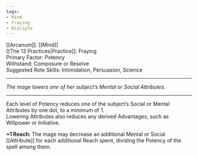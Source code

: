 ```yaml
---
tags:
- Mind
- Fraying
- Disciple
---
```


[[Arcanum]]: [[Mind]]\
[[The 13 Practices|Practice]]: Fraying\
Primary Factor: Potency\
Withstand: Composure or Resolve\
Suggested Rote Skills: Intimidation, Persuasion, Science

---

_The mage lowers one of her subject’s Mental or Social Attributes._

---

Each level of Potency reduces one of the subject’s Social or Mental Attributes by one dot, to a minimum of 1.\
Lowering Attributes also reduces any derived Advantages, such as Willpower or Initiative.

**+1 Reach:** The mage may decrease an additional Mental or Social [[Attribute]] for each additional Reach spent, dividing the Potency of the spell among them.